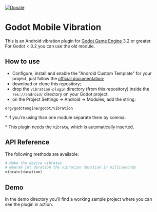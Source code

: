 [![Donate](https://img.shields.io/badge/Donate-PayPal-green.svg)](https://www.paypal.com/cgi-bin/webscr?cmd=_donations&business=3MJE3M4FMJYGN&lc=BR&item_name=Shin%2dNiL%27s%20Github&item_number=Github&currency_code=USD&bn=PP%2dDonationsBF%3abtn_donate_SM%2egif%3aNonHosted)

Godot Mobile Vibration 
==========
This is an Android vibration plugin for [Godot Game Engine](https://godotengine.org/) 3.2 or greater. For Godot < 3.2 you can use the old module.


How to use
----------

- Configure, install  and enable the "Android Custom Template" for your project, just follow the [official documentation](https://docs.godotengine.org/en/latest/getting_started/workflow/export/android_custom_build.html);
- download or clone this repository;
- drop the ```vibration-plugin``` directory (from this repository) inside the ```res://android/``` directory on your Godot project.		
- on the Project Settings -> Android -> Modules, add the string:

```
org/godotengine/godot/Vibration
```
\* If you're using than one module separate them by comma.

\* This plugin needs the ```Vibrate```, which is automatically inserted.

API Reference
-------------

The following methods are available:
```python
# Make the device vibrates
# @param int duration the vibration duration in milliseconds
vibrate(duration)

```

Demo
-------------
In the demo directory you'll find a working sample project where you can see the plugin in action.


